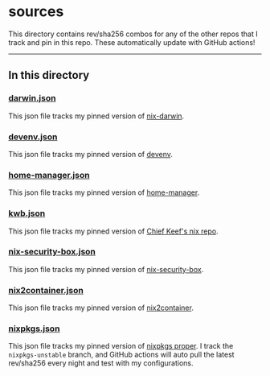 # sources

This directory contains rev/sha256 combos for any of the other repos that I track and pin in this repo. These automatically update with GitHub actions!

---

## In this directory

### [darwin.json](./darwin.json)

This json file tracks my pinned version of [nix-darwin](https://github.com/LnL7/nix-darwin).

### [devenv.json](./devenv.json)

This json file tracks my pinned version of [devenv](https://github.com/cachix/devenv).

### [home-manager.json](./home-manager.json)

This json file tracks my pinned version of [home-manager](https://github.com/nix-community/home-manager).

### [kwb.json](./kwb.json)

This json file tracks my pinned version of [Chief Keef's nix repo](https://github.com/kwbauson/cfg).

### [nix-security-box.json](./nix-security-box.json)

This json file tracks my pinned version of [nix-security-box](https://github.com/fabaff/nix-security-box).

### [nix2container.json](./nix2container.json)

This json file tracks my pinned version of [nix2container](https://github.com/nlewo/nix2container).

### [nixpkgs.json](./nixpkgs.json)

This json file tracks my pinned version of [nixpkgs proper](https://github.com/NixOS/nixpkgs). I track the `nixpkgs-unstable` branch, and GitHub actions will auto pull the latest rev/sha256 every night and test with my configurations.
